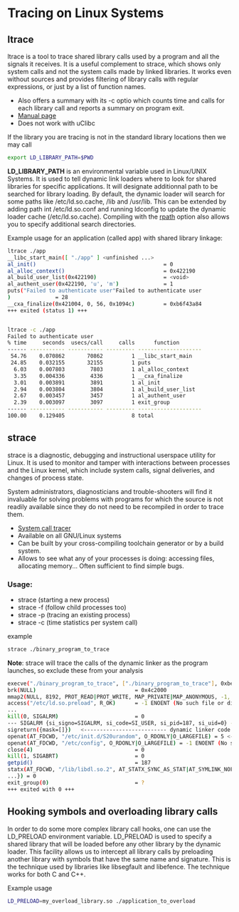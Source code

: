 # Tracing on Linux Systems


## ltrace

ltrace is a tool to trace shared library calls used by a program and all the signals it receives. It is a useful complement to strace, which shows only system calls and not the system calls made by linked libraries.
It works even without sources and provides filtering of library calls with regular expressions, or just by a list of function names.
- Also offers a summary with its -c optio which counts time and calls for each library call and reports a  summary on program exit.
- [Manual page](https://linux.die.net/man/1/ltrace)
- Does not work with uClibc 



If the library you are tracing is not in the standard library locations then we may call 
```sh
export LD_LIBRARY_PATH=$PWD
```
__LD_LIBRARY_PATH__ is an environmental variable used in Linux/UNIX Systems. It is used to tell dynamic link loaders where to look for shared libraries for specific applications. It will designate additionnal path to be searched for library loading. By default, the dynamic loader will search for some paths like /etc/ld.so.cache, /lib and /usr/lib. This can be extended by adding path int /etc/ld.so.conf and running ldconfig to update the dynamic loader cache (/etc/ld.so.cache). Compiling with the [rpath](https://en.wikipedia.org/wiki/Rpath) option also allows you to specify additional search directories.


Example usage for an application (called app) with shared library linkage:

```sh
ltrace ./app
__libc_start_main([ "./app" ] <unfinished ...>
al_init()                                        = 0
al_alloc_context()                               = 0x422190
al_build_user_list(0x422190)                     = <void>
al_authent_user(0x422190, 'u', 'm')              = 1
puts("Failed to authenticate user"Failed to authenticate user
)              = 28
__cxa_finalize(0x421004, 0, 56, 0x1094c)         = 0xb6f43a84
+++ exited (status 1) +++
```


```sh

ltrace -c ./app
Failed to authenticate user
% time     seconds  usecs/call     calls      function
------ ----------- ----------- --------- --------------------
 54.76    0.070862       70862         1 __libc_start_main
 24.85    0.032155       32155         1 puts
  6.03    0.007803        7803         1 al_alloc_context
  3.35    0.004336        4336         1 __cxa_finalize
  3.01    0.003891        3891         1 al_init
  2.94    0.003804        3804         1 al_build_user_list
  2.67    0.003457        3457         1 al_authent_user
  2.39    0.003097        3097         1 exit_group
------ ----------- ----------- --------- --------------------
100.00    0.129405                     8 total
```



## strace

strace is a diagnostic, debugging and instructional userspace utility for Linux. It is used to monitor and tamper with interactions between processes and the Linux kernel, which include system calls, signal deliveries, and changes of process state.

System administrators, diagnosticians and trouble-shooters will find it invaluable for solving problems with programs for which the source is not readily available since they do not need to be recompiled in order to trace them.

- [System call tracer](https://strace.io)
- Available on all GNU/Linux systems
- Can be built by your cross-compiling toolchain generator or by a build system.
- Allows to see what any of your processes is doing: accessing files, allocating memory... Often sufficient to find simple bugs.

### Usage:

- strace <command> (starting a new process)
- strace -f <command> (follow child processes too)
- strace -p <pid> (tracing an existing process)
- strace -c <command> (time statistics per system call)

 example
 
 ```sh
 strace ./binary_program_to_trace
 ```
 
 __Note__: strace will trace the calls of the dynamic linker as the program launches, so exclude these from your analysis
 
 ```sh
execve("./binary_program_to_trace", ["./binary_program_to_trace"], 0xbedd8e30 /* 12 vars */) = 0
brk(NULL)                               = 0x4c2000
mmap2(NULL, 8192, PROT_READ|PROT_WRITE, MAP_PRIVATE|MAP_ANONYMOUS, -1, 0) = 0xb6f2f000
access("/etc/ld.so.preload", R_OK)      = -1 ENOENT (No such file or directory)
...
kill(0, SIGALRM)                        = 0
--- SIGALRM {si_signo=SIGALRM, si_code=SI_USER, si_pid=187, si_uid=0} ---
sigreturn({mask=[]})   <-------------------------- dynamic linker code ends here
openat(AT_FDCWD, "/etc/init.d/S20urandom", O_RDONLY|O_LARGEFILE) = 5 <-------------------------- actual program calls start here on this line
openat(AT_FDCWD, "/etc/config", O_RDONLY|O_LARGEFILE) = -1 ENOENT (No such file or directory)
close(4)                                = 0
kill(1, SIGABRT)                        = 0
getpid()                                = 187
statx(AT_FDCWD, "/lib/libdl.so.2", AT_STATX_SYNC_AS_STAT|AT_SYMLINK_NOFOLLOW|AT_NO_AUTOMOUNT, STATX_BASIC_STATS, {stx_mask=STATX_BASIC_STATS|STATX_MNT_ID, stx_attributes=0, stx_mode=S_IFREG|0755, stx_size=7364, 
...}) = 0
exit_group(0)                           = ?
+++ exited with 0 +++
 
 ```
 
 
## Hooking symbols and overloading library calls

In order to do some more complex library call hooks, one can use the LD_PRELOAD environment variable. LD_PRELOAD is used to specify a shared library that will be loaded before any other library by the dynamic loader. This facility allows us to intercept all library calls by preloading another library with symbols that have the same name and signature.
This is the technique used by libraries like libsegfault and libefence. The technique works for both C and C++.

Example usage

```sh
LD_PRELOAD=my_overload_library.so ./application_to_overload
```


